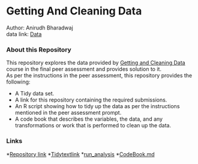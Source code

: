 # Getting And Cleaning Data  
Author: Anirudh Bharadwaj  
data link: [Data](https://d396qusza40orc.cloudfront.net/getdata%2Fprojectfiles%2FUCI%20HAR%20Dataset.zip)  
  
  
### About this Repository 
This repository explores the data provided by [Getting and Cleaning Data](https://www.coursera.org/learn/data-cleaning) course in the final peer assessment and provides solution to it.  
As per the instructions in the peer assessment, this repository provides the following:  
* A Tidy data set.  
* A link for this repository containing the required submissions.  
* An R script showing how to tidy up the data as per the instructions mentioned in the peer assessment prompt.    
* A code book that describes the variables, the data, and any transformations or work that is performed to clean up the data.  
  
  
### Links
\*[Repository link](https://github.com/Anicosmos/Getting_and_cleaning_data)
\*[Tidytextlink](https://github.com/Anicosmos/Getting_and_cleaning_data/blob/master/TidyData.txt)
\*[run_analysis](https://github.com/Anicosmos/Getting_and_cleaning_data/blob/master/run_analysis.R)
\*[CodeBook.md](https://github.com/Anicosmos/Getting_and_cleaning_data/blob/master/CodeBook.md)


